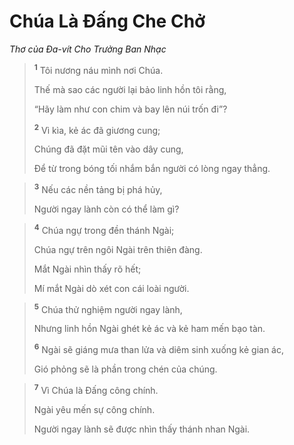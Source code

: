 # Chúa Là Ðấng Che Chở
*Thơ của Ða-vít Cho Trưởng Ban Nhạc*

> <sup><b>1</b></sup> Tôi nương náu mình nơi Chúa.
> 
> Thế mà sao các người lại bảo linh hồn tôi rằng,
> 
> “Hãy làm như con chim và bay lên núi trốn đi”?
> 
> <sup><b>2</b></sup> Vì kìa, kẻ ác đã giương cung;
> 
> Chúng đã đặt mũi tên vào dây cung,
> 
> Ðể từ trong bóng tối nhắm bắn người có lòng ngay thẳng.
>


> <sup><b>3</b></sup> Nếu các nền tảng bị phá hủy,
> 
> Người ngay lành còn có thể làm gì?
>


> <sup><b>4</b></sup> Chúa ngự trong đền thánh Ngài;
> 
> Chúa ngự trên ngôi Ngài trên thiên đàng.
> 
> Mắt Ngài nhìn thấy rõ hết;
> 
> Mí mắt Ngài dò xét con cái loài người.
>


> <sup><b>5</b></sup> Chúa thử nghiệm người ngay lành,
> 
> Nhưng linh hồn Ngài ghét kẻ ác và kẻ ham mến bạo tàn.
> 
> <sup><b>6</b></sup> Ngài sẽ giáng mưa than lửa và diêm sinh xuống kẻ gian ác,
> 
> Gió phỏng sẽ là phần trong chén của chúng.
>


> <sup><b>7</b></sup> Vì Chúa là Ðấng công chính.
> 
> Ngài yêu mến sự công chính.
> 
> Người ngay lành sẽ được nhìn thấy thánh nhan Ngài.
>

